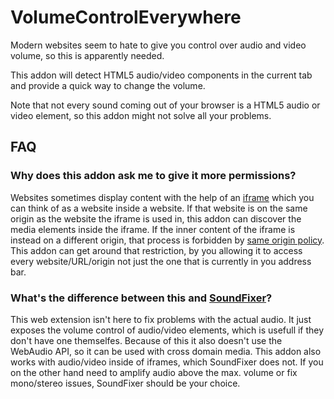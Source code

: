 # VolumeControlEverywhere

Modern websites seem to hate to give you control over audio and video volume, so this is apparently needed.

This addon will detect HTML5 audio/video components in the current tab and provide a quick way to change the volume.

Note that not every sound coming out of your browser is a HTML5 audio or video element, so this addon might not solve all your problems.

## FAQ

### Why does this addon ask me to give it more permissions?

Websites sometimes display content with the help of an [iframe](https://developer.mozilla.org/docs/Web/HTML/Element/iframe) which you can think of as a website inside a website. If that website is on the same origin as the website the iframe is used in, this addon can discover the media elements inside the iframe. If the inner content of the iframe is instead on a different origin, that process is forbidden by [same origin policy](https://en.wikipedia.org/wiki/Same-origin_policy). This addon can get around that restriction, by you allowing it to access every website/URL/origin not just the one that is currently in you address bar.

### What's the difference between this and [SoundFixer](https://github.com/myfreeweb/soundfixer)?

This web extension isn't here to fix problems with the actual audio. It just exposes the volume control of audio/video elements, which is usefull if they don't have one themselfes. Because of this it also doesn't use the WebAudio API, so it can be used with cross domain media. This addon also works with audio/video inside of iframes, which SoundFixer does not. If you on the other hand need to amplify audio above the max. volume or fix mono/stereo issues, SoundFixer should be your choice.
